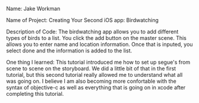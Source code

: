 Name: Jake Workman

Name of Project:  Creating Your Second iOS app: Birdwatching

Description of Code: The birdwatching app allows you to add different types of birds to a list.  You click the add button on the master scene.  This allows you to enter name and location information.  Once that is inputed, you select done and the information is added to the list.

One thing I learned: This tutorial introduced me how to set up segue's from scene to scene on the storyboard.  We did a little bit of that in the first tutorial, but this second tutorial really allowed me to understand what all was going on.  I believe I am also becoming more confortable with the syntax of objective-c as well as everything that is going on in xcode after completing this tutorial.
